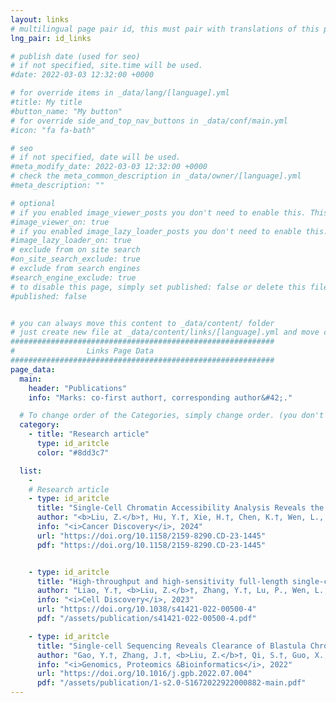 ```yaml
---
layout: links
# multilingual page pair id, this must pair with translations of this page. (This name must be unique)
lng_pair: id_links

# publish date (used for seo)
# if not specified, site.time will be used.
#date: 2022-03-03 12:32:00 +0000

# for override items in _data/lang/[language].yml
#title: My title
#button_name: "My button"
# for override side_and_top_nav_buttons in _data/conf/main.yml
#icon: "fa fa-bath"

# seo
# if not specified, date will be used.
#meta_modify_date: 2022-03-03 12:32:00 +0000
# check the meta_common_description in _data/owner/[language].yml
#meta_description: ""

# optional
# if you enabled image_viewer_posts you don't need to enable this. This is only if image_viewer_posts = false
#image_viewer_on: true
# if you enabled image_lazy_loader_posts you don't need to enable this. This is only if image_lazy_loader_posts = false
#image_lazy_loader_on: true
# exclude from on site search
#on_site_search_exclude: true
# exclude from search engines
#search_engine_exclude: true
# to disable this page, simply set published: false or delete this file
#published: false


# you can always move this content to _data/content/ folder
# just create new file at _data/content/links/[language].yml and move content below.
###########################################################
#                Links Page Data
###########################################################
page_data:
  main:
    header: "Publications"
    info: "Marks: co-first author†, corresponding author&#42;."

  # To change order of the Categories, simply change order. (you don't need to change list order.)
  category:
    - title: "Research article"
      type: id_aritcle
      color: "#8dd3c7"

  list:
    -
    # Research article
    - type: id_aritcle
      title: "Single-Cell Chromatin Accessibility Analysis Reveals the Epigenetic Basis and Signature Transcription Factors for the Molecular Subtypes of Colorectal Cancers"
      author: "<b>Liu, Z.</b>†, Hu, Y.†, Xie, H.†, Chen, K.†, Wen, L., Fu, W., Zhou, X.&#42;, Tang, F.&#42;"
      info: "<i>Cancer Discovery</i>, 2024"
      url: "https://doi.org/10.1158/2159-8290.CD-23-1445"
      pdf: "https://doi.org/10.1158/2159-8290.CD-23-1445"


    - type: id_aritcle
      title: "High-throughput and high-sensitivity full-length single-cell RNA-seq analysis on third-generation sequencing platform"
      author: "Liao, Y.†, <b>Liu, Z.</b>†, Zhang, Y.†, Lu, P., Wen, L., Tang, F.&#42;"
      info: "<i>Cell Discovery</i>, 2023"
      url: "https://doi.org/10.1038/s41421-022-00500-4"
      pdf: "/assets/publication/s41421-022-00500-4.pdf"

    - type: id_aritcle
      title: "Single-cell Sequencing Reveals Clearance of Blastula Chromosomal Mosaicism in In Vitro Fertilization Babies"
      author: "Gao, Y.†, Zhang, J.†, <b>Liu, Z.</b>†, Qi, S.†, Guo, X., Wang, H., Cheng, Y., Tian, S., Ma, M., Peng, H., Wen, L., Tang, F.&#42;, Yao, Y.&#42"
      info: "<i>Genomics, Proteomics &Bioinformatics</i>, 2022"
      url: "https://doi.org/10.1016/j.gpb.2022.07.004"
      pdf: "/assets/publication/1-s2.0-S1672022922000882-main.pdf"
---
```

